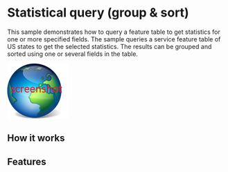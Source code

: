 # Statistical query (group & sort)

This sample demonstrates how to query a feature table to get statistics for one or more specified fields. The sample queries a service feature table of US states to get the selected statistics. The results can be grouped and sorted using one or several fields in the table.

![](screenshot.png)

## How it works

## Features


